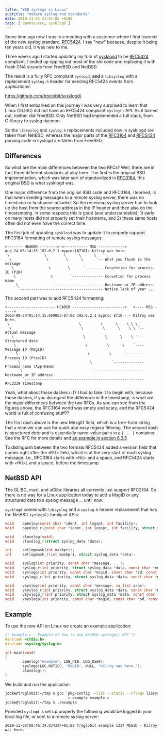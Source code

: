 ```yaml
---
title: "BSD syslogd in Linux"
subtitle: "modern syslog and standards"
date: 2019-11-03 23:04:00 +0100
tags: [ opensource, sysklogd ]
---
```


Some time ago now I was in a meeting with a customer where I first learned of
the new syslog standard, [RFC5424][].  I say "new" because, despite it being
ten years old, it was new to me.

Three weeks ago I started updating my fork of [sysklogd][] to be [RFC5424][]
compliant.  I ended up ripping out most of the old code and replacing it with
fresh DNA strands from FreeBSD and NetBSD.

The result is a fully RFC compliant `syslogd`, **and** a `libsyslog` with a
replacement `syslog.h` header for sending RFC5424 events from applications!

<https://github.com/troglobit/sysklogd/>

<!--more-->

When I first embarked on this journey I was very surprised to learn that Linux
(GLIBC) did not have an RFC5424 compliant `syslog()` API.  As it turned out,
neither did FreeBSD.  Only NetBSD had implemented a full stack, from C-library
to syslog daemon.

So the `libsyslog` and `syslog.h` replacements included now in sysklogd are
taken from NetBSD, whereas the major parts of the [RFC3164][] and [RFC5424][]
parsing code in syslogd are taken from FreeBSD.


Differences
-----------

So what are the main differences between the two RFCs?  Well, there are in
fact three different standards at play here.  The first is the original BSD
implementation, which was later sort of standardized in [RFC3164][], this
original BSD is what sysklogd was.

One major difference from the original BSD code and RFC3164, I learned, is
that when sending messages to a remote syslog server, there was no timestamp
or hostname included.  So the receiving syslog server had to look up the host
from the source address in the IP header and then also do the timestamping.
In some respects this is good (and understandable): 1) early on many hosts did
not properly set their hostname, and 2) these same hosts often did not even
have the correct time.

The first job of updating `sysklogd` was to update it to properly support
RFC3164 formatting of remote syslog messages:

    <------- HEADER --------> <----------- MSG ------------>
    Aug 24 05:14:15 192.0.2.1 myproc[8710]: Kilroy was here.
	 \                \        \      \      \
      \                \        \      \      `-- What you think is the message
       \                \        \      `-------- Convention for process ID (PID)
	    \				 \	      `-------------- Convetion for process name
		 \                `---------------------- Hostname or IP address
	      `-------------------------------------- Notice lack of year ...

The second part was to add RFC5424 formatting:

    <---------------------- HEADER ------------------------>   <---- MSG ----->
    2003-08-24T05:14:15.000003-07:00 192.0.2.1 myproc 8710 - - Kilroy was here.
     \                                \         \      \    \ \ \
      \                                \         \      \    \ \ `-- Actual message
       \                                \         \      \    \ `--- Structured data
        \                                \         \      \    `---- Message ID (MsgID)
         \                                \         \      `-------- Process ID (ProcID)
          \                                \         `-------------- Process name (App-Name)
           \                                `----------------------- Hostname or IP address
            `------------------------------------------------------- RFC3339 Timestamp
	
Yeah, what about those dashes (`-`)?  I had to fake it to begin with, because
those dashes, if you disregard the difference in the timestamp, is what are
the major differences between the two RFCs.  As you can see from the figures
above, the RFC3164 world was empty and scary, and the RFC5424 world is full of
confusing stuff??

The first dash above is the new MesgID field, which is a free-form string that
a receiver can use for quick and easy regexp filtering.  The second dash is
*structured data* and is essentially name-value pairs in a `[ .. ]` container.
See the RFC for more details and [an example in section
6.3.5](https://tools.ietf.org/html/rfc5424#section-6.3.5)

To distinguish between the two formats RFC5424 added a version field that
comes right after the `<PRI>` field, which is at the very start of each syslog
message.  I.e., RFC3164 starts with `<PRI>` and a space, and RFC5424 starts
with `<PRI>1` and a space, before the timestamp.


NetBSD API
----------

The GLIBC, musl, and uClibc libraries all currently just support RFC3164.  So
there is no way for a Linux application today to add a MsgID or any structured
data to a syslog message ... until now.

`sysklogd` comes with `libsyslog` and a `syslog.h` header replacement that
has the NetBSD `syslogp()` family of APIs:

```c
void    openlog(const char *ident, int logopt, int facility);
void    openlog_r(const char *ident, int logopt, int facility, struct syslog_data *data);

void    closelog(void);
void    closelog_r(struct syslog_data *data);

int     setlogmask(int maskpri);
int     setlogmask_r(int maskpri, struct syslog_data *data);

void    syslog(int priority, const char *message, ...);
void    syslog_r(int priority, struct syslog_data *data, const char *message, ...);
void    syslogp(int priority, const char *msgid, const char *sd, const char *message, ...);
void    syslogp_r(int priority, struct syslog_data *data, const char *msgid, const char *sd, const char *message, ...);

void    vsyslog(int priority, const char *message, va_list args);
void    vsyslog_r(int priority, struct syslog_data *data, const char *message, va_list args);
void    vsyslogp_r(int priority, struct syslog_data *data, const char *msgid, const char *sd, const char *message, va_list args);
void    vsyslogp(int priority, const char *msgid, const char *sd, const char *message, va_list args);
```

Example
-------

To use the new API on Linux we create an example application:

```c
/* example.c - Example of how to use NetBSD syslogp() API */
#include <stdio.h>
#include <syslog/syslog.h>

int main(void)
{
        openlog("example", LOG_PID, LOG_USER);
        syslogp(LOG_NOTICE, "MSGID", NULL, "Kilroy was here.");
		closelog();
}
```

We build and run the application.

```sh
jocke@troglobit:~/tmp $ gcc `pkg-config --libs --static --cflags libsyslog` \
                            -o example example.c
jocke@troglobit:~/tmp $ ./example
```

Provided `syslogd` is set up properly the following would be logged in your
local log file, or sent to a remote syslog server:

    2019-11-03T00:46:34.034324+01:00 troglobit example 1234 MSGID - Kilroy was here.


[RFC3164]:  https://tools.ietf.org/html/rfc3164
[RFC5424]:  https://tools.ietf.org/html/rfc5424
[sysklogd]: https://www.infodrom.org/projects/sysklogd/
